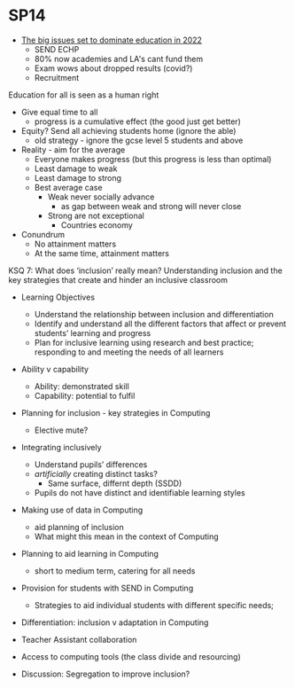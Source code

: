 SP14
====

* [The big issues set to dominate education in 2022](https://www.tes.com/magazine/analysis/general/big-issues-set-dominate-education-2022)
    * SEND ECHP
    * 80% now academies and LA's cant fund them
    * Exam wows about dropped results (covid?)
    * Recruitment

Education for all is seen as a human right

* Give equal time to all
    * progress is a cumulative effect (the good just get better)
* Equity? Send all achieving students home (ignore the able)
    * old strategy - ignore the gcse level 5 students and above
* Reality - aim for the average
    * Everyone makes progress (but this progress is less than optimal)
    * Least damage to weak
    * Least damage to strong
    * Best average case
        * Weak never socially advance
            * as gap between weak and strong will never close
        * Strong are not exceptional
            * Countries economy
* Conundrum
    * No attainment matters
    * At the same time, attainment matters

KSQ 7: What does ‘inclusion’ really mean?
Understanding inclusion and the key strategies that create and hinder an inclusive classroom
* Learning Objectives
    * Understand the relationship between inclusion and differentiation
    * Identify and understand all the different factors that affect or prevent students’ learning and progress
    * Plan for inclusive learning using research and best practice; responding to and meeting the needs of all learners


* Ability v capability
    * Ability: demonstrated skill
    * Capability: potential to fulfil
* Planning for inclusion - key strategies in Computing
    * Elective mute?
* Integrating inclusively
    * Understand pupils’ differences
    * _artificially_ creating distinct tasks?
        * Same surface, differnt depth (SSDD)
    * Pupils do not have distinct and identifiable learning styles
* Making use of data in Computing
    * aid planning of inclusion
    * What might this mean in the context of Computing
* Planning to aid learning in Computing
    * short to medium term, catering for all needs

* Provision for students with SEND in Computing
    * Strategies to aid individual students with different specific needs;
* Differentiation: inclusion v adaptation in Computing
* Teacher Assistant collaboration
* Access to computing tools (the class divide and resourcing)
* Discussion: Segregation to improve inclusion?
